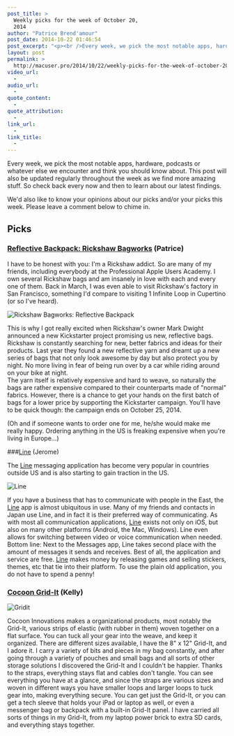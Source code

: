 ```yaml
---
post_title: >
  Weekly picks for the week of October 20,
  2014
author: "Patrice Brend'amour"
post_date: 2014-10-22 01:46:54
post_excerpt: "<p><br />Every week, we pick the most notable apps, hardware, podcasts or what ever else we've encountered and think you should know of. This post will also be updated regularly throughout the week as we find more amazing stuff. So check back every now and then to learn about our latest findings.</p><p>Our picks this week:</p><ul><li>Reflective Backpack: Rickshaw Bagworks</li><li>Line (App)</li><li>Cocoon Grid-It</li></ul>"
layout: post
permalink: >
  http://macuser.pro/2014/10/22/weekly-picks-for-the-week-of-october-20-2014/
video_url:
  - 
audio_url:
  - 
quote_content:
  - 
quote_attribution:
  - 
link_url:
  - 
link_title:
  - 
---
```


Every week, we pick the most notable apps, hardware, podcasts or whatever else we encounter and think you should know about. This post will also be updated regularly throughout the week as we find more amazing stuff. So check back every now and then to learn about our latest findings.

We'd also like to know your opinions about our picks and/or your picks this week. Please leave a comment below to chime in.

## Picks
### [Reflective Backpack: Rickshaw Bagworks](https://www.kickstarter.com/projects/markdwight/amazing-reflective-backpack-by-rickshaw-bagworks) (Patrice)

I have to be honest with you: I'm a Rickshaw addict. So are many of my friends, including everybody at the Professional Apple Users Academy. I own several Rickshaw bags and am insanely in love with each and every one of them. Back in March, I was even able to visit Rickshaw's factory in San Francisco, something I'd compare to visiting 1 Infinite Loop in Cupertino (or so I've heard). 

![Rickshaw Bagworks: Reflective Backpack][rickshaw]

This is why I got really excited when Rickshaw's owner Mark Dwight announced a new Kickstarter project promising us new, reflective bags. Rickshaw is constantly searching for new, better fabrics and ideas for their products. Last year they found a new reflective yarn and dreamt up a new series of bags that not only look awesome by day but also protect you by night. No more living in fear of being run over by a car while riding around on your bike at night.  
The yarn itself is relatively expensive and hard to weave, so naturally the bags are rather expensive compared to their counterparts made of "normal" fabrics. However, there is a chance to get your hands on the first batch of bags for a lower price by supporting the Kickstarter campaign. You'll have to be quick though: the campaign ends on October 25, 2014. 

(Oh and if someone wants to order one for me, he/she would make me really happy. Ordering anything in the US is freaking expensive when you're living in Europe...)

###[Line](https://itunes.apple.com/us/app/line/id443904275?mt=8&amp;uo=4&amp;at=1l3v3UY) (Jerome)

The [Line](https://itunes.apple.com/us/app/line/id443904275?mt=8&amp;uo=4&amp;at=1l3v3UY) messaging application has become very popular in countries outside US and is also starting to gain traction in the US.  

![Line][line]

If you have a business that has to communicate with people in the East, the [Line](https://itunes.apple.com/us/app/line/id443904275?mt=8&amp;uo=4&amp;at=1l3v3UY) app is almost ubiquitous in use.  Many of my friends and contacts in Japan use Line, and in fact it is their preferred way of communicating.  As with most all communication applications, [Line](https://itunes.apple.com/us/app/line/id443904275?mt=8&amp;uo=4&amp;at=1l3v3UY)  exists not only on iOS, but also on many other platforms (Android, the Mac, Windows).  Line even allows for switching between video or voice communication when needed.  Bottom line:  Next to the Messages app, Line takes second place with the amount of messages it sends and receives.  Best of all, the application and service are free.  [Line](https://itunes.apple.com/us/app/line/id443904275?mt=8&amp;uo=4&amp;at=1l3v3UY) makes money by releasing games and selling stickers, themes, etc that tie into their platform.  To use the plain old application, you do not have to spend a penny!  

### [Cocoon Grid-It](http://www.cocooninnovations.com/cat_info.php) (Kelly)

![Gridit][gridit]

Cocoon Innovations makes a organizational products, most notably the Grid-It, various strips of elastic (with rubber in them) woven together on a flat surface. You can tuck all your gear into the weave, and keep it organized. There are different sizes available, I have the 8" x 12" Grid-It, and I adore it. I carry a variety of bits and pieces in my bag constantly, and after going through a variety of pouches and small bags and all sorts of other storage solutions I discovered the Grid-It and I couldn't be happier. Thanks to the straps, everything stays flat and cables don't tangle. You can see everything you have at a glance, and since the straps are various sizes and woven in different ways you have smaller loops and larger loops to tuck gear into, making everything secure. You can get just the Grid-It, or you can get a tech sleeve that holds your iPad or laptop as well, or even a messenger bag or backpack with a built-in Grid-It panel. I have carried all sorts of things in my Grid-It, from my laptop power brick to extra SD cards, and everything stays together.

[rickshaw]: /wp-content/uploads/2014/10/rickshaw_reflective.gif "Here you can see how the reflective fabric looks like"
[line]: /wp-content/uploads/2014/10/LINE_icon02.png "Line"
[gridit]: /wp-content/uploads/2014/10/GridIt-black.jpg "Gridit"
